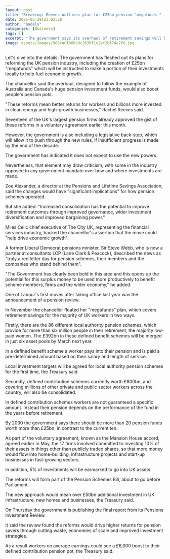 ```yaml
---
layout: post
title: "Breaking: Reeves outlines plan for £25bn pension 'megafunds'"
date: 2025-05-28T23:03:20
author: "badely"
categories: [Business]
tags: []
excerpt: "The government says its overhaul of retirement savings will boost growth and pension pots."
image: assets/images/966ca0f86bc9c263bf1c2ec2bf74c2f6.jpg
---
```


Let's dive into the details: The government has fleshed out its plans for reforming the UK pension industry, including the creation of £25bn "megafunds" which will be instructed to make a portion of their investments locally to help fuel economic growth.

The chancellor said the overhaul, designed to follow the example of Australia and Canada's huge pension investment funds, would also boost people's pension pots. 

"These reforms mean better returns for workers and billions more invested in clean energy and high-growth businesses," Rachel Reeves said.

Seventeen of the UK's largest pension firms already approved the gist of these reforms in a voluntary agreement earlier this month.

However, the government is also including a legislative back-stop, which will allow it to push through the new rules, if insufficient progress is made by the end of the decade.

The government has indicated it does not expect to use the new powers. 

Nevertheless, that element may draw criticism, with some in the industry opposed to any government mandate over how and where investments are made.

Zoe Alexander, a director at the Pensions and Lifetime Savings Association, said the changes would have "significant implications" for how pension schemes operated.

But she added: "Increased consolidation has the potential to improve retirement outcomes through improved governance, wider investment diversification and improved bargaining power." 

Miles Celic chief executive of The City UK, representing the financial services industry, backed the chancellor's assertion that the move could "help drive economic growth". 

A former Liberal Democrat pensions minister, Sir Steve Webb, who is now a partner at consultants LCP (Lane Clark & Peacock), described the news as "truly a red letter day for pension schemes, their members and the companies who stand behind them".

"The Government has clearly been bold in this area and this opens up the potential for this surplus money to be used more productively to benefit scheme members, firms and the wider economy," he added.

One of Labour's first moves after taking office last year was the announcement of a pension review. 

In November the chancellor floated her "megafunds" plan, which covers retirement savings for the majority of UK workers in two ways.

Firstly, there are the 86 different local authority pension schemes, which provide for more than six million people in their retirement, the majority low-paid women. The  £392bn in these defined benefit schemes will be merged in just six asset pools by March next year.

In a defined benefit scheme a worker pays into their pension and is paid a pre-determined amount based on their salary and length of service.

Local investment targets will be agreed for local authority pension schemes for the first time, the Treasury said.

Secondly, defined contribution schemes currently worth £800bn, and covering millions of other private and public sector workers across the country, will also be consolidated.

In defined contribution schemes workers are not guaranteed a specific amount. Instead their pension depends on the performance of the fund in the years before retirement.

By 2030 the government says there should be more than 20 pension funds worth more than £25bn, in contrast to the current ten.

As part of the voluntary agreement, known as the Mansion House accord, agreed earlier in May, the 17 firms involved committed to investing 10% of their assets in things other than publicly traded shares, so that more money would flow into home-building, infrastructure projects and start-up businesses in fast-growing sectors.

In addition, 5% of investments will be earmarked to go into UK assets.

The reforms will form part of the Pension Schemes Bill, about to go before Parliament.

The new approach would mean over £50bn additional investment in UK infrastructure, new homes and businesses, the Treasury said.

On Thursday the government is publishing the final report from its Pensions Investment Review. 

It said the review found the reforms would drive higher returns for pension savers through cutting waste, economies of scale and improved investment strategies.

As a result workers on average earnings could see a £6,000 boost to their defined contribution pension pot, the Treasury said.

